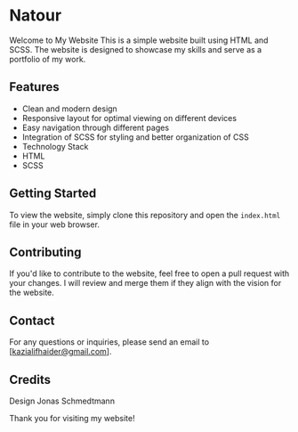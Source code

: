 # Natour
Welcome to My Website
This is a simple website built using HTML and SCSS. The website is designed to showcase my skills and serve as a portfolio of my work.

## Features
- Clean and modern design
- Responsive layout for optimal viewing on different devices
- Easy navigation through different pages
- Integration of SCSS for styling and better organization of CSS
- Technology Stack
- HTML
- SCSS

## Getting Started
To view the website, simply clone this repository and open the `index.html` file in your web browser.

## Contributing
If you'd like to contribute to the website, feel free to open a pull request with your changes. I will review and merge them if they align with the vision for the website.

## Contact
For any questions or inquiries, please send an email to [kazialifhaider@gmail.com].

## Credits
Design Jonas Schmedtmann

Thank you for visiting my website!
